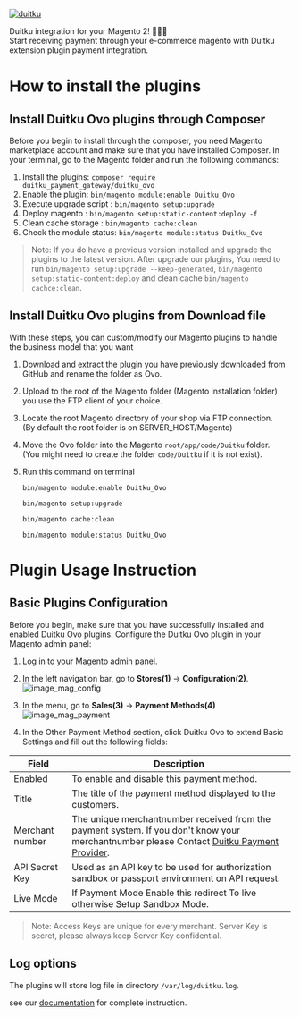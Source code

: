[![duitku](https://www.duitku.com/wp-content/themes/duitku/img/logoblue.svg)](https://www.duitku.com/)

Duitku integration for your Magento 2! 💸💸💸</br>
Start receiving payment through your e-commerce magento with Duitku extension plugin payment integration.

# How to install the plugins
## Install Duitku Ovo plugins through Composer
Before you begin to install through the composer, you need Magento marketplace account and make sure that you have installed Composer. In your terminal, go to the Magento folder and run the following commands:
1. Install the plugins: `composer require duitku_payment_gateway/duitku_ovo`
2. Enable the plugin:  `bin/magento module:enable Duitku_Ovo`
3. Execute upgrade script : `bin/magento setup:upgrade`
4. Deploy magento :  `bin/magento setup:static-content:deploy -f`
5. Clean cache storage :  `bin/magento cache:clean`
6. Check the module status:  `bin/magento module:status Duitku_Ovo`

>Note: If you do have a previous version installed and upgrade the plugins to the latest version. After upgrade our plugins, You need to run `bin/magento setup:upgrade --keep-generated`, `bin/magento setup:static-content:deploy` and clean cache `bin/magento cachce:clean`.

## Install Duitku Ovo plugins from Download file

With these steps, you can custom/modify our Magento plugins to handle the business model that you want

1. Download and extract the plugin you have previously downloaded from GitHub and rename the folder as Ovo.
2. Upload to the root of the Magento folder (Magento installation folder) you use the FTP client of your choice.
3. Locate the root Magento directory of your shop via FTP connection. </br>(By default the root folder is on SERVER_HOST/Magento)
4. Move the Ovo folder into the Magento `root/app/code/Duitku` folder. </br>(You might need to create the folder `code/Duitku` if it is not exist).
5. Run this command on terminal

    `bin/magento module:enable Duitku_Ovo`
    
    `bin/magento setup:upgrade`
    
    `bin/magento cache:clean`
    
    `bin/magento module:status Duitku_Ovo`


# Plugin Usage Instruction
## Basic Plugins Configuration

Before you begin, make sure that you have successfully installed and enabled Duitku Ovo plugins.
Configure the Duitku Ovo plugin in your Magento admin panel: 

1. Log in to your Magento admin panel. 
2. In the left navigation bar, go to **Stores(1)** -> **Configuration(2)**. 
![](https://docs.duitku.com/static/c56ecf2d085a08a62ebd23a7cf2338df/2031d/guide-3b.png "image_mag_config")
3. In the menu, go to **Sales(3)** -> **Payment Methods(4)**
![](https://docs.duitku.com//static/2908a48ebc8a434d9b48eed003f669bb/0955f/guide-4b.png "image_mag_payment")


4. In the Other Payment Method section, click Duitku Ovo to extend Basic Settings and fill out the following fields:

| Field                   | Description									                               |
|-------------------------| ---------------------------------------------------------------------------|
| Enabled           | To enable and disable this payment method.|
| Title             | The title of the payment method displayed to the customers.|
| Merchant number    | The unique merchantnumber received from the payment system. If you don't know your merchantnumber please Contact [Duitku Payment Provider](mailto:support@duitku.com)\.    |
| API Secret Key | Used as an API key to be used for authorization sandbox or passport environment on API request.    |
| Live Mode    | If Payment Mode Enable this redirect To live otherwise Setup Sandbox Mode.


>Note: Access Keys are unique for every merchant. Server Key is secret, please always keep Server Key confidential.

## Log options

The plugins will store log file in directory `/var/log/duitku.log`. 


see our [documentation](https://docs.duitku.com/en/payment-gateway/plugin/#tab_duitkuv2) for complete instruction.